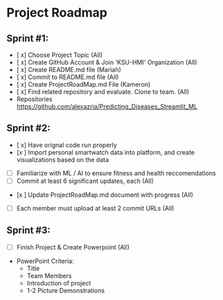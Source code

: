 # Project Roadmap 

## Sprint #1:
  - [ x] Choose Project Topic (All)
  - [ x] Create GitHub Account & Join 'KSU-HMI' Organization (All)
  - [ x] Create README.md file (Mariah)
  - [ x] Commit to README.md file (All)
  - [ x] Create ProjectRoadMap.md File (Kameron)
  - [ x] Find related repository and evaluate. Clone to team. (All)
  -   Repositories
      https://github.com/alexazria/Predicting_Diseases_Streamlit_ML

## Sprint #2:
- [ x] Have orignal code run properly
- [x ] Import personal smartwatch data into platform, and create visualizations based on the data
- [ ] Familiarize with ML / AI to ensure fitness and health reccomendations 
- [ ] Commit at least 6 significant updates, each (All)
- [x ] Update ProjectRoadMap.md document with progress (All)
- [ ] Each member must upload at least 2 commit URLs (All)

## Sprint #3:
- [ ] Finish Project & Create Powerpoint (All)
- PowerPoint Criteria:
  - Title
  - Team Members
  - Introduction of project
  - 1-2 Picture Demonstrations 
